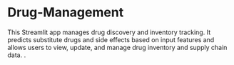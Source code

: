 # Drug-Management
This Streamlit app manages drug discovery and inventory tracking. It predicts substitute drugs and side effects based on input features and allows users to view, update, and manage drug inventory and supply chain data.
.

